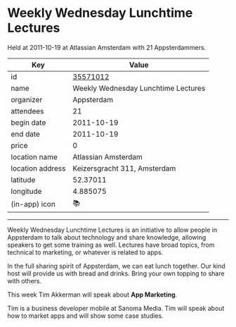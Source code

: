 # Weekly Wednesday Lunchtime Lectures
Held at 2011-10-19 at Atlassian Amsterdam with 21 Appsterdammers.
        
|Key|Value
|---|---|
|id|[35571012](https://www.meetup.com/appsterdam/events/35571012/)|
|name|Weekly Wednesday Lunchtime Lectures|
|organizer|Appsterdam|
|attendees|21|
|begin date|2011-10-19|
|end date|2011-10-19|
|price|0|
|location name|Atlassian Amsterdam|
|location address|Keizersgracht 311, Amsterdam|
|latitude|52.37011|
|longitude|4.885075|
|(in-app) icon|📚|

---

Weekly Wednesday Lunchtime Lectures is an initiative to allow people in Appsterdam to talk about technology and share knowledge, allowing speakers to get some training as well. Lectures have broad topics, from technical to marketing, or whatever is related to apps.

In the full sharing spirit of Appsterdam, we can eat lunch together. Our kind host will provide us with bread and drinks. Bring your own topping to share with others.

This week Tim Akkerman will speak about **App Marketing**.

Tim is a business developer mobile at Sanoma Media. Tim will speak about how to market apps and will show some case studies.



